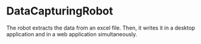 # DataCapturingRobot


The robot extracts the data from an excel file. Then, it writes it in a desktop application and in a web application simultaneously.
